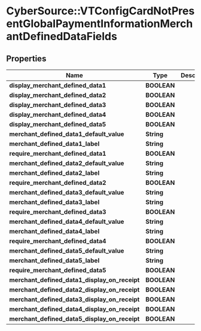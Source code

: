 # CyberSource::VTConfigCardNotPresentGlobalPaymentInformationMerchantDefinedDataFields

## Properties
Name | Type | Description | Notes
------------ | ------------- | ------------- | -------------
**display_merchant_defined_data1** | **BOOLEAN** |  | [optional] 
**display_merchant_defined_data2** | **BOOLEAN** |  | [optional] 
**display_merchant_defined_data3** | **BOOLEAN** |  | [optional] 
**display_merchant_defined_data4** | **BOOLEAN** |  | [optional] 
**display_merchant_defined_data5** | **BOOLEAN** |  | [optional] 
**merchant_defined_data1_default_value** | **String** |  | [optional] 
**merchant_defined_data1_label** | **String** |  | [optional] 
**require_merchant_defined_data1** | **BOOLEAN** |  | [optional] 
**merchant_defined_data2_default_value** | **String** |  | [optional] 
**merchant_defined_data2_label** | **String** |  | [optional] 
**require_merchant_defined_data2** | **BOOLEAN** |  | [optional] 
**merchant_defined_data3_default_value** | **String** |  | [optional] 
**merchant_defined_data3_label** | **String** |  | [optional] 
**require_merchant_defined_data3** | **BOOLEAN** |  | [optional] 
**merchant_defined_data4_default_value** | **String** |  | [optional] 
**merchant_defined_data4_label** | **String** |  | [optional] 
**require_merchant_defined_data4** | **BOOLEAN** |  | [optional] 
**merchant_defined_data5_default_value** | **String** |  | [optional] 
**merchant_defined_data5_label** | **String** |  | [optional] 
**require_merchant_defined_data5** | **BOOLEAN** |  | [optional] 
**merchant_defined_data1_display_on_receipt** | **BOOLEAN** |  | [optional] 
**merchant_defined_data2_display_on_receipt** | **BOOLEAN** |  | [optional] 
**merchant_defined_data3_display_on_receipt** | **BOOLEAN** |  | [optional] 
**merchant_defined_data4_display_on_receipt** | **BOOLEAN** |  | [optional] 
**merchant_defined_data5_display_on_receipt** | **BOOLEAN** |  | [optional] 


